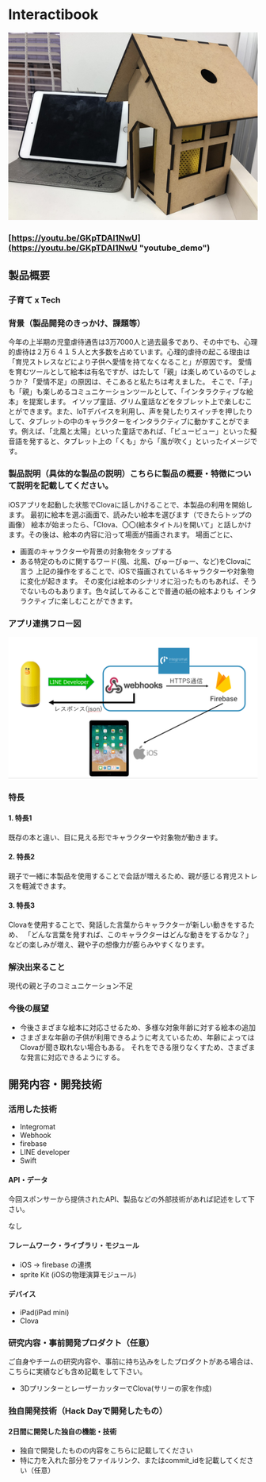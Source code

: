 # Interactibook

[![Product Name](inter_image.png)](https://youtu.be/GKpTDAl1NwU)
### [https://youtu.be/GKpTDAl1NwU](https://youtu.be/GKpTDAl1NwU "youtube_demo")

## 製品概要
### 子育て x Tech

### 背景（製品開発のきっかけ、課題等）
今年の上半期の児童虐待通告は3万7000人と過去最多であり、その中でも、心理的虐待は２万６４１５人と大多数を占めています。心理的虐待の起こる理由は「育児ストレスなどにより子供へ愛情を持てなくなること」が原因です。
愛情を育むツールとして絵本は有名ですが、はたして「親」は楽しめているのでしょうか？「愛情不足」の原因は、そこあると私たちは考えました。
そこで、「子」も「親」も楽しめるコミュニケーションツールとして、「インタラクティブな絵本」を提案します。
イソップ童話、グリム童話などをタブレット上で楽しむことができます。また、IoTデバイスを利用し、声を発したりスイッチを押したりして、タブレットの中のキャラクターをインタラクティブに動かすことがでます。例えば、「北風と太陽」といった童話であれば、「ビュービュー」といった擬音語を発すると、タブレット上の「くも」から「風が吹く」といったイメージです。

### 製品説明（具体的な製品の説明）こちらに製品の概要・特徴について説明を記載してください。
iOSアプリを起動した状態でClovaに話しかけることで、本製品の利用を開始します。
最初に絵本を選ぶ画面で、読みたい絵本を選びます（できたらトップの画像）
絵本が始まったら、「Clova、〇〇(絵本タイトル)を開いて」と話しかけます。その後は、絵本の内容に沿って場面が描画されます。
場面ごとに、
* 画面のキャラクターや背景の対象物をタップする
* ある特定のものに関するワード(風、北風、びゅーびゅー、など)をClovaに言う
上記の操作をすることで、iOSで描画されているキャラクターや対象物に変化が起きます。
その変化は絵本のシナリオに沿ったものもあれば、そうでないものもあります。色々試してみることで普通の紙の絵本よりも
インタラクティブに楽しむことができます。

### アプリ連携フロー図
![flowimage](flow.png)

### 特長

#### 1. 特長1
既存の本と違い、目に見える形でキャラクターや対象物が動きます。
#### 2. 特長2
親子で一緒に本製品を使用することで会話が増えるため、親が感じる育児ストレスを軽減できます。

#### 3. 特長3
Clovaを使用することで、発話した言葉からキャラクターが新しい動きをするため、
「どんな言葉を発すれば、このキャラクターはどんな動きをするかな？」
などの楽しみが増え、親や子の想像力が膨らみやすくなります。

### 解決出来ること
現代の親と子のコミュニケーション不足

### 今後の展望
* 今後さまざまな絵本に対応させるため、多様な対象年齢に対する絵本の追加
* さまざまな年齢の子供が利用できるように考えているため、年齢によってはClovaが聞き取れない場合もある。
それをできる限りなくすため、さまざまな発言に対応できるようにする。

## 開発内容・開発技術
### 活用した技術
* Integromat
* Webhook
* firebase
* LINE developer
* Swift

#### API・データ
今回スポンサーから提供されたAPI、製品などの外部技術があれば記述をして下さい。

なし

#### フレームワーク・ライブラリ・モジュール
* iOS -> firebase の連携
* sprite Kit (iOSの物理演算モジュール)

#### デバイス
* iPad(iPad mini)
* Clova


### 研究内容・事前開発プロダクト（任意）
ご自身やチームの研究内容や、事前に持ち込みをしたプロダクトがある場合は、こちらに実績なども含め記載をして下さい。

* 3DプリンターとレーザーカッターでClova(サリーの家を作成)


### 独自開発技術（Hack Dayで開発したもの）
#### 2日間に開発した独自の機能・技術
* 独自で開発したものの内容をこちらに記載してください
* 特に力を入れた部分をファイルリンク、またはcommit_idを記載してください（任意）

